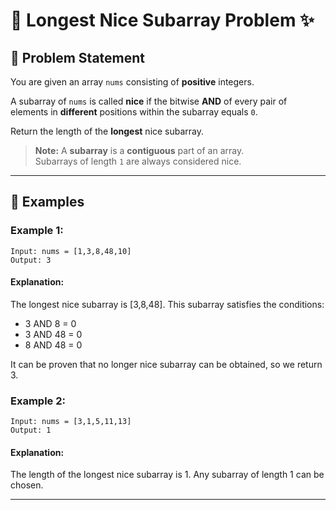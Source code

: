 # 🧩 Longest Nice Subarray Problem ✨

## 📝 Problem Statement

You are given an array `nums` consisting of **positive** integers.

A subarray of `nums` is called **nice** if the bitwise **AND** of every pair of elements in **different** positions within the subarray equals `0`.

Return the length of the **longest** nice subarray.

> **Note:** A **subarray** is a **contiguous** part of an array.  
> Subarrays of length `1` are always considered nice.

---

## 🌟 Examples

### Example 1:

```
Input: nums = [1,3,8,48,10]
Output: 3
```

#### Explanation:

The longest nice subarray is [3,8,48]. This subarray satisfies the conditions:

- 3 AND 8 = 0
- 3 AND 48 = 0
- 8 AND 48 = 0

It can be proven that no longer nice subarray can be obtained, so we return 3.

### Example 2:

```
Input: nums = [3,1,5,11,13]
Output: 1
```

#### Explanation:

The length of the longest nice subarray is 1. Any subarray of length 1 can be chosen.

---
